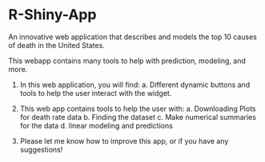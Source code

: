 # R-Shiny-App
An innovative web application that describes and models the top 10 causes of death in the United States. 

This webapp contains many tools to help with prediction, modeling, and more. 

1. In this web application, you will find: 
   a. Different dynamic buttons and tools to help the user interact with the widget. 
   
2. This web app contains tools to help the user with:
      a. Downloading Plots for death rate data
      b. Finding the dataset 
      c. Make numerical summaries for the data
      d. linear modeling and predictions 
      
3. Please let me know how to improve this app, or if you have any suggestions!
